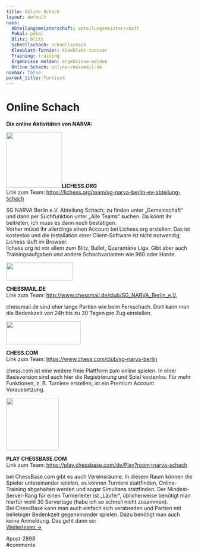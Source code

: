 ```yaml
---
title: Online Schach 
layout: default
navs:
  Abteilungsmeisterschaft: abteilungsmeisterschaft
  Pokal: pokal
  Blitz: blitz
  Schnellschach: schnellschach
  Kleeblatt-Turnier: kleeblatt-turnier
  Training: training
  Ergebnisse melden: ergebnisse-melden
  Online Schach: online-chessmail-de
navbar: false
parent_title: Turniere
---
```

<div class="post-2898 page type-page status-publish hentry" id="post-2898">
<h1 class="entry-title">Online Schach</h1>
<div class="entry-content">
<p><strong>Die online Aktivitäten von NARVA:</strong></p>
<p><a href="https://lichess.org/"><img alt="" class="alignleft wp-image-7023 size-thumbnail" height="150" loading="lazy" sizes="(max-width: 150px) 100vw, 150px" src="http://www.narva-schach.de/wordpress/wp-content/uploads/2020/03/Lichess-840x560-150x150.png" srcset="https://www.narva-schach.de/wordpress/wp-content/uploads/2020/03/Lichess-840x560-150x150.png 150w, https://www.narva-schach.de/wordpress/wp-content/uploads/2020/03/Lichess-840x560-144x144.png 144w" width="150"/></a><strong>LICHESS.ORG</strong><br/>
Link zum Team: <a href="https://lichess.org/team/sg-narva-berlin-ev-abteilung-schach" rel="noopener" target="_blank">https://lichess.org/team/sg-narva-berlin-ev-abteilung-schach</a></p>
<p>SG NARVA Berlin e.V. Abteilung Schach; zu finden unter „Gemeinschaft“ und dann per Suchfunktion unter „Alle Teams“ suchen. Da könnt ihr beitreten, ich muss es dann noch bestätigen.<br/>
Vorher müsst ihr allerdings einen Account bei Lichess.org erstellen: Das ist kostenlos und die Installation einer Client-Software ist nicht notwendig; Lichess läuft im Browser.<br/>
lichess.org ist vor allem zum Blitz, Bullet, Quarantäne Liga. Gibt aber auch Trainingsaufgaben und andere Schachvarianten wie 960 oder Horde.</p>
<p><a href="http://www.chessmail.de/club/SG_NARVA_Berlin_e.V."><img alt="" class="wp-image-2958 size-full alignleft" height="48" loading="lazy" src="http://www.narva-schach.de/wordpress/wp-content/uploads/2017/09/chessmail.jpg" width="179"/></a></p>
<p><strong>CHESSMAIL.DE</strong><br/>
Link zum Team: <a href="http://www.chessmail.de/club/SG_NARVA_Berlin_e.V." rel="noopener" target="_blank">http://www.chessmail.de/club/SG_NARVA_Berlin_e.V.</a></p>
<p>chessmail.de sind eher lange Partien wie beim Fernschach. Dort kann man die Bedenkzeit von 24h bis zu 30 Tagen pro Zug einstellen.</p>
<p><a href="http://www.narva-schach.de/wordpress/wp-content/uploads/2020/04/chess_com.jpg"><img alt="" class="alignleft wp-image-7151" height="62" loading="lazy" src="http://www.narva-schach.de/wordpress/wp-content/uploads/2020/04/chess_com.jpg" width="200"/></a></p>
<p><strong>CHESS.COM</strong><br/>
Link zum Team: <a href="https://www.chess.com/club/sg-narva-berlin" rel="noopener" target="_blank">https://www.chess.com/club/sg-narva-berlin</a></p>
<p>chess.com ist eine weitere freie Plattform zum online spielen. In einer Basisversion sind auch hier die Registrierung und Spiel kostenlos. Für mehr Funktionen, z. B. Turniere erstellen, ist ein Premium Account Voraussetzung.</p>
<p><a href="http://www.narva-schach.de/wordpress/wp-content/uploads/2020/04/PlaychessLogo.png"><img alt="" class="size-full wp-image-7152 alignleft" height="141" loading="lazy" src="http://www.narva-schach.de/wordpress/wp-content/uploads/2020/04/PlaychessLogo.png" width="141"/></a></p>
<p><strong>PLAY CHESSBASE.COM</strong><br/>
Link zum Team: <a href="https://play.chessbase.com/de/Play?room=narva-schach" rel="noopener" target="_blank">https://play.chessbase.com/de/Play?room=narva-schach</a></p>
<p>bei ChessBase.com gibt es auch Vereinsräume. In diesem Raum können die Spieler untereinander spielen, es können Turniere stattfinden, Online-Training abgehalten werden und sogar Simultans stattfinden. Der Mindest-Server-Rang für einen Turnierleiter ist „Läufer“, üblicherweise benötigt man hierfür wohl 30 Servertage (habe ich so schnell nicht zusammen).<br/>
Bei ChessBase kann man auch einfach sich verabreden und Partien mit beliebiger Bedenkzeit gegeneinander spielen. Dazu benötigt man auch keine Anmeldung. Das geht dann so:<br/>
<a href="http://www.narva-schach.de/wordpress/2020/04/07/online-angebote-bei-narva/#more-7054">Weiterlesen →</a></p>
</div><!-- .entry-content -->
</div> #post-2898 
<div id="comments">
</div> #comments 
